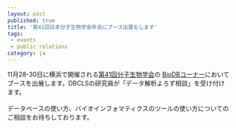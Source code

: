 ```yaml
---
layout: post
published: true
title: '第41回日本分子生物学会年会にブース出展をします'
tags:
 - events
 - public_relations
category: ja
---
```

11月28-30日に横浜で開催される[第41回分子生物学会](https://www2.aeplan.co.jp/mbsj2018/index.html)の
[BioDBコーナー](https://www2.aeplan.co.jp/mbsj2018/japanese/special/special_2.pdf)においてブースを出展します。DBCLSの研究員が「データ解析よろず相談」を受け付けます。  
<br />
データベースの使い方、バイオインフォマティクスのツールの使い方についてのご相談をお待ちしております。